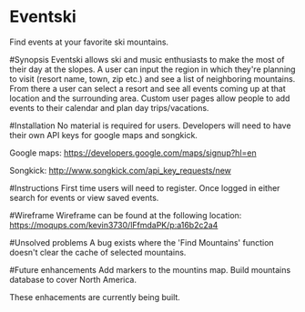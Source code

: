 # Eventski
Find events at your favorite ski mountains. 

#Synopsis
Eventski allows ski and music enthusiasts to make the most of their day at the slopes. A user can input the region in which they're planning to visit (resort name, town, zip etc.) and see a list of neighboring mountains. From there a user can select a resort and see all events coming up at that location and the surrounding area. Custom user pages allow people to add events to their calendar and plan day trips/vacations.

#Installation
No material is required for users. Developers will need to have their own API keys for google maps and songkick.

Google maps: https://developers.google.com/maps/signup?hl=en

Songkick: http://www.songkick.com/api_key_requests/new

#Instructions
First time users will need to register. Once logged in either search for events or view saved events.

#Wireframe
Wireframe can be found at the following location:
https://moqups.com/kevin3730/lFfmdaPK/p:a16b2c2a4

#Unsolved problems
A bug exists where the 'Find Mountains' function doesn't clear the cache of selected mountains. 

#Future enhancements
Add markers to the mountins map.
Build mountains database to cover North America.

These enhacements are currently being built.

